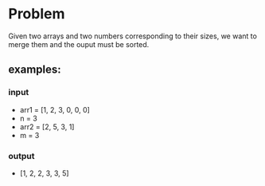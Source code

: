 # Problem

Given two arrays and two numbers corresponding to their sizes, we want to merge them and the ouput must be sorted.

## examples:

### input

-   arr1 = [1, 2, 3, 0, 0, 0]
-   n = 3
-   arr2 = [2, 5, 3, 1]
-   m = 3

### output

-   [1, 2, 2, 3, 3, 5]
